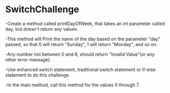 # SwitchChallenge

-Create a method called printDayOfWeek, that takes an int parameter called day, but doesn't return any values.

-This method will Print the name of the day based on the parameter "day" passed, so that 0 will return "Sunday", 
1 will return "Monday", and so on.

-Any number not between 0 and 6, should return "Invalid Value"(or any other error message).  

-Use enhanced switch statement, traditional switch statement or if-else statement to do this challenge.

-In the main method, call this method for the values 0 through 7.
